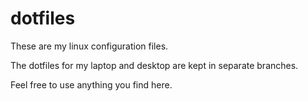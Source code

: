 # dotfiles
These are my linux configuration files. 

The dotfiles for my laptop and desktop are kept in separate branches.

Feel free to use anything you find here.
